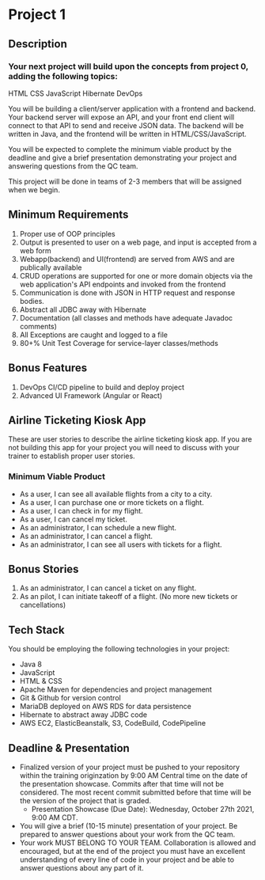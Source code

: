 # Project 1
## Description
### Your next project will build upon the concepts from project 0, adding the following topics:

  HTML
  CSS
  JavaScript
  Hibernate
  DevOps

You will be building a client/server application with a frontend and backend. Your backend server will expose an API, and your front end client will connect to that API to send and receive JSON data. The backend will be written in Java, and the frontend will be written in HTML/CSS/JavaScript.

You will be expected to complete the minimum viable product by the deadline and give a brief presentation demonstrating your project and answering questions from the QC team.

This project will be done in teams of 2-3 members that will be assigned when we begin.

## Minimum Requirements
  1. Proper use of OOP principles
  2. Output is presented to user on a web page, and input is accepted from a web form
  3. Webapp(backend) and UI(frontend) are served from AWS and are publically available
  4. CRUD operations are supported for one or more domain objects via the web application's API endpoints and invoked from the frontend
  5. Communication is done with JSON in HTTP request and response bodies.
  6. Abstract all JDBC away with Hibernate
  7. Documentation (all classes and methods have adequate Javadoc comments)
  8. All Exceptions are caught and logged to a file
  9. 80+% Unit Test Coverage for service-layer classes/methods
## Bonus Features
  1. DevOps CI/CD pipeline to build and deploy project
  2. Advanced UI Framework (Angular or React)
## Airline Ticketing Kiosk App
These are user stories to describe the airline ticketing kiosk app. If you are not building this app for your project you will need to discuss with your trainer to establish proper user stories.

### Minimum Viable Product
  * As a user, I can see all available flights from a city to a city.
  * As a user, I can purchase one or more tickets on a flight.
  * As a user, I can check in for my flight.
  * As a user, I can cancel my ticket.
  * As an administrator, I can schedule a new flight.
  * As an administrator, I can cancel a flight.
  * As an administrator, I can see all users with tickets for a flight.
## Bonus Stories
  1. As an administrator, I can cancel a ticket on any flight.
  2. As an pilot, I can initiate takeoff of a flight. (No more new tickets or cancellations)
## Tech Stack
You should be employing the following technologies in your project:

* Java 8
* JavaScript
* HTML & CSS
* Apache Maven for dependencies and project management
* Git & Github for version control
* MariaDB deployed on AWS RDS for data persistence
* Hibernate to abstract away JDBC code
* AWS EC2, ElasticBeanstalk, S3, CodeBuild, CodePipeline
## Deadline & Presentation
* Finalized version of your project must be pushed to your repository within the training originzation by 9:00 AM Central time on the date of the presentation showcase. Commits after that time will not be considered. The most recent commit submitted before that time will be the version of the project that is graded.
  * Presentation Showcase (Due Date): Wednesday, October 27th 2021, 9:00 AM CDT.
* You will give a brief (10-15 minute) presentation of your project. Be prepared to answer questions about your work from the QC team.
* Your work MUST BELONG TO YOUR TEAM. Collaboration is allowed and encouraged, but at the end of the project you must have an excellent understanding of every line of code in your project and be able to answer questions about any part of it.

